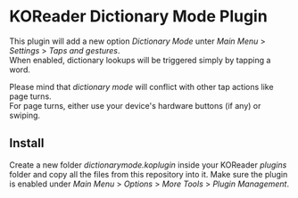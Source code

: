 # KOReader Dictionary Mode Plugin

This plugin will add a new option _Dictionary Mode_ unter _Main Menu_ > _Settings_ > _Taps and gestures_.\
When enabled, dictionary lookups will be triggered simply by tapping a word.

Please mind that _dictionary mode_ will conflict with other tap actions like page turns.\
For page turns, either use your device's hardware buttons (if any) or swiping.

## Install

Create a new folder _dictionarymode.koplugin_ inside your KOReader _plugins_ folder and copy all the files from this repository into it.
Make sure the plugin is enabled under _Main Menu_ > _Options_ > _More Tools_ > _Plugin Management_.
